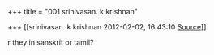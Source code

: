+++
title = "001 srinivasan. k krishnan"

+++
[[srinivasan. k krishnan	2012-02-02, 16:43:10 [Source](https://groups.google.com/g/bvparishat/c/8uDTOXWeQGA)]]



r they in sanskrit or tamil?  
  

  

